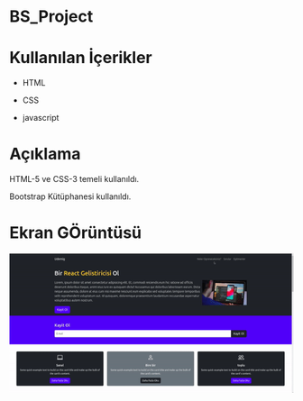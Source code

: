 # BS_Project

# Kullanılan İçerikler

- HTML

- CSS

- javascript

# Açıklama

HTML-5 ve CSS-3 temeli kullanıldı.

Bootstrap Kütüphanesi kullanıldı.

# Ekran GÖrüntüsü

![Ekran GÖrüntüsü](ezgif.com-video-to-gif.gif)



